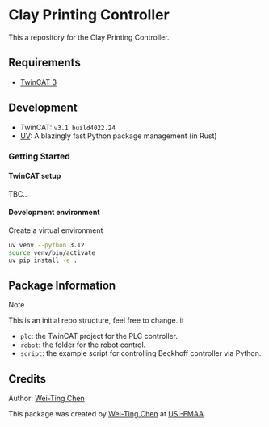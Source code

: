 # **Clay Printing Controller**

This a repository for the Clay Printing Controller.

## Requirements

- [TwinCAT 3]

## Development

- TwinCAT: `v3.1 build4022.24`
- [UV]: A blazingly fast Python package management (in Rust)

### Getting Started

#### TwinCAT setup

TBC..

#### Development environment

Create a virtual environment

``` bash
uv venv --python 3.12
source venv/bin/activate
uv pip install -e .

```

## Package Information
> [!NOTE]
> This is an initial repo structure, feel free to change. it
>
* `plc`: the TwinCAT project for the PLC controller.
* `robot`: the folder for the robot control.
* `script`: the example script for controlling Beckhoff controller via Python.


## Credits
Author: [Wei-Ting Chen]

This package was created by [Wei-Ting Chen] at [USI-FMAA](https://github.com/USI-FMAA).

<!-- link -->
[TwinCAT 3]: https://www.beckhoff.com/en-en/products/automation/twincat/texxxx-twincat-3-engineering/te1000.html
[UV]: https://docs.astral.sh/uv/
[Wei-Ting Chen]: https://github.com/WeiTing1991

